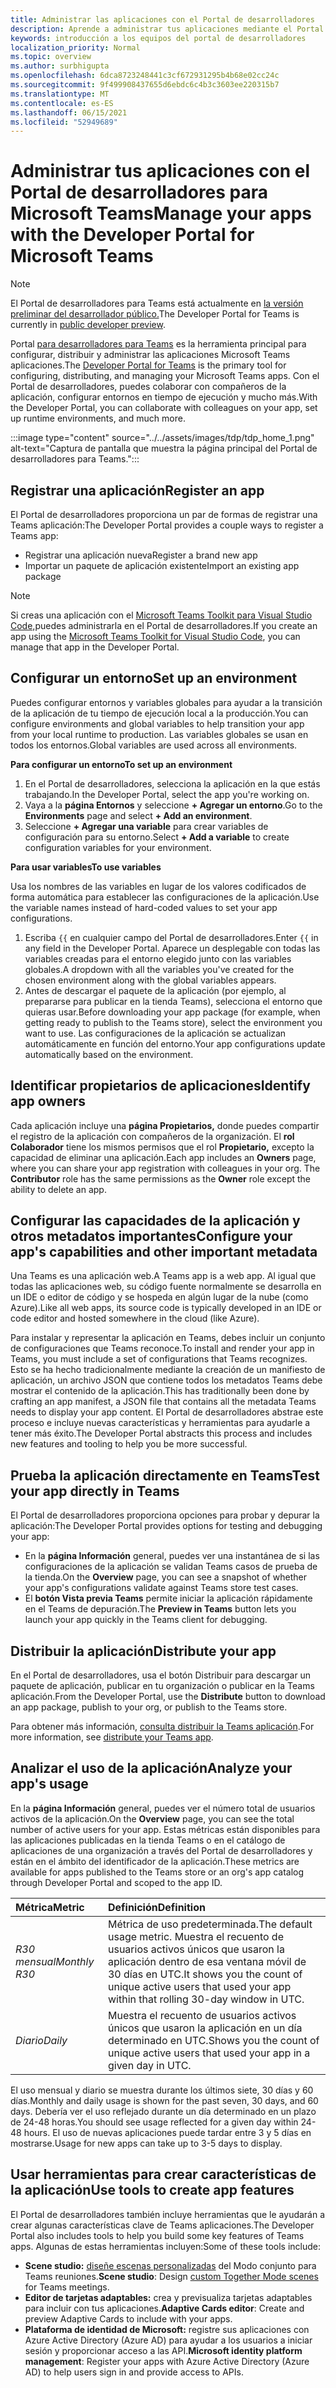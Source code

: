 ```yaml
---
title: Administrar las aplicaciones con el Portal de desarrolladores
description: Aprende a administrar tus aplicaciones mediante el Portal de desarrolladores para Microsoft Teams.
keywords: introducción a los equipos del portal de desarrolladores
localization_priority: Normal
ms.topic: overview
ms.author: surbhigupta
ms.openlocfilehash: 6dca8723248441c3cf672931295b4b68e02cc24c
ms.sourcegitcommit: 9f499908437655d6ebdc6c4b3c3603ee220315b7
ms.translationtype: MT
ms.contentlocale: es-ES
ms.lasthandoff: 06/15/2021
ms.locfileid: "52949689"
---
```

# <a name="manage-your-apps-with-the-developer-portal-for-microsoft-teams"></a><span data-ttu-id="ddde8-104">Administrar tus aplicaciones con el Portal de desarrolladores para Microsoft Teams</span><span class="sxs-lookup"><span data-stu-id="ddde8-104">Manage your apps with the Developer Portal for Microsoft Teams</span></span>

> [!NOTE]
> <span data-ttu-id="ddde8-105">El Portal de desarrolladores para Teams está actualmente en [la versión preliminar del desarrollador público.](~/resources/dev-preview/developer-preview-intro.md)</span><span class="sxs-lookup"><span data-stu-id="ddde8-105">The Developer Portal for Teams is currently in [public developer preview](~/resources/dev-preview/developer-preview-intro.md).</span></span>

<span data-ttu-id="ddde8-106">Portal <a href="https://dev.teams.microsoft.com" target="_blank">para desarrolladores para Teams</a> es la herramienta principal para configurar, distribuir y administrar las aplicaciones Microsoft Teams aplicaciones.</span><span class="sxs-lookup"><span data-stu-id="ddde8-106">The <a href="https://dev.teams.microsoft.com" target="_blank">Developer Portal for Teams</a> is the primary tool for configuring, distributing, and managing your Microsoft Teams apps.</span></span> <span data-ttu-id="ddde8-107">Con el Portal de desarrolladores, puedes colaborar con compañeros de la aplicación, configurar entornos en tiempo de ejecución y mucho más.</span><span class="sxs-lookup"><span data-stu-id="ddde8-107">With the Developer Portal, you can collaborate with colleagues on your app, set up runtime environments, and much more.</span></span>

:::image type="content" source="../../assets/images/tdp/tdp_home_1.png" alt-text="Captura de pantalla que muestra la página principal del Portal de desarrolladores para Teams.":::

## <a name="register-an-app"></a><span data-ttu-id="ddde8-109">Registrar una aplicación</span><span class="sxs-lookup"><span data-stu-id="ddde8-109">Register an app</span></span>

<span data-ttu-id="ddde8-110">El Portal de desarrolladores proporciona un par de formas de registrar una Teams aplicación:</span><span class="sxs-lookup"><span data-stu-id="ddde8-110">The Developer Portal provides a couple ways to register a Teams app:</span></span>

* <span data-ttu-id="ddde8-111">Registrar una aplicación nueva</span><span class="sxs-lookup"><span data-stu-id="ddde8-111">Register a brand new app</span></span>
* <span data-ttu-id="ddde8-112">Importar un paquete de aplicación existente</span><span class="sxs-lookup"><span data-stu-id="ddde8-112">Import an existing app package</span></span>

> [!NOTE]
> <span data-ttu-id="ddde8-113">Si creas una aplicación con el [Microsoft Teams Toolkit para Visual Studio Code,](https://marketplace.visualstudio.com/items?itemName=TeamsDevApp.ms-teams-vscode-extension)puedes administrarla en el Portal de desarrolladores.</span><span class="sxs-lookup"><span data-stu-id="ddde8-113">If you create an app using the [Microsoft Teams Toolkit for Visual Studio Code](https://marketplace.visualstudio.com/items?itemName=TeamsDevApp.ms-teams-vscode-extension), you can manage that app in the Developer Portal.</span></span>

## <a name="set-up-an-environment"></a><span data-ttu-id="ddde8-114">Configurar un entorno</span><span class="sxs-lookup"><span data-stu-id="ddde8-114">Set up an environment</span></span>

<span data-ttu-id="ddde8-115">Puedes configurar entornos y variables globales para ayudar a la transición de la aplicación de tu tiempo de ejecución local a la producción.</span><span class="sxs-lookup"><span data-stu-id="ddde8-115">You can configure environments and global variables to help transition your app from your local runtime to production.</span></span> <span data-ttu-id="ddde8-116">Las variables globales se usan en todos los entornos.</span><span class="sxs-lookup"><span data-stu-id="ddde8-116">Global variables are used across all environments.</span></span>

<span data-ttu-id="ddde8-117">**Para configurar un entorno**</span><span class="sxs-lookup"><span data-stu-id="ddde8-117">**To set up an environment**</span></span>

1. <span data-ttu-id="ddde8-118">En el Portal de desarrolladores, selecciona la aplicación en la que estás trabajando.</span><span class="sxs-lookup"><span data-stu-id="ddde8-118">In the Developer Portal, select the app you're working on.</span></span>
2. <span data-ttu-id="ddde8-119">Vaya a la **página Entornos** y seleccione **+ Agregar un entorno**.</span><span class="sxs-lookup"><span data-stu-id="ddde8-119">Go to the **Environments** page and select **+ Add an environment**.</span></span>
3. <span data-ttu-id="ddde8-120">Seleccione **+ Agregar una variable** para crear variables de configuración para su entorno.</span><span class="sxs-lookup"><span data-stu-id="ddde8-120">Select **+ Add a variable** to create configuration variables for your environment.</span></span>

<span data-ttu-id="ddde8-121">**Para usar variables**</span><span class="sxs-lookup"><span data-stu-id="ddde8-121">**To use variables**</span></span>

<span data-ttu-id="ddde8-122">Usa los nombres de las variables en lugar de los valores codificados de forma automática para establecer las configuraciones de la aplicación.</span><span class="sxs-lookup"><span data-stu-id="ddde8-122">Use the variable names instead of hard-coded values to set your app configurations.</span></span>

1. <span data-ttu-id="ddde8-123">Escriba `{{` en cualquier campo del Portal de desarrolladores.</span><span class="sxs-lookup"><span data-stu-id="ddde8-123">Enter `{{` in any field in the Developer Portal.</span></span> <span data-ttu-id="ddde8-124">Aparece un desplegable con todas las variables creadas para el entorno elegido junto con las variables globales.</span><span class="sxs-lookup"><span data-stu-id="ddde8-124">A dropdown with all the variables you've created for the chosen environment along with the global variables appears.</span></span>  
1. <span data-ttu-id="ddde8-125">Antes de descargar el paquete de la aplicación (por ejemplo, al prepararse para publicar en la tienda Teams), selecciona el entorno que quieras usar.</span><span class="sxs-lookup"><span data-stu-id="ddde8-125">Before downloading your app package (for example, when getting ready to publish to the Teams store), select the environment you want to use.</span></span> <span data-ttu-id="ddde8-126">Las configuraciones de la aplicación se actualizan automáticamente en función del entorno.</span><span class="sxs-lookup"><span data-stu-id="ddde8-126">Your app configurations update automatically based on the environment.</span></span> 

## <a name="identify-app-owners"></a><span data-ttu-id="ddde8-127">Identificar propietarios de aplicaciones</span><span class="sxs-lookup"><span data-stu-id="ddde8-127">Identify app owners</span></span>

<span data-ttu-id="ddde8-128">Cada aplicación incluye una **página Propietarios,** donde puedes compartir el registro de la aplicación con compañeros de la organización. El **rol Colaborador** tiene los mismos permisos que el rol **Propietario,** excepto la capacidad de eliminar una aplicación.</span><span class="sxs-lookup"><span data-stu-id="ddde8-128">Each app includes an **Owners** page, where you can share your app registration with colleagues in your org. The **Contributor** role has the same permissions as the **Owner** role except the ability to delete an app.</span></span>

## <a name="configure-your-apps-capabilities-and-other-important-metadata"></a><span data-ttu-id="ddde8-129">Configurar las capacidades de la aplicación y otros metadatos importantes</span><span class="sxs-lookup"><span data-stu-id="ddde8-129">Configure your app's capabilities and other important metadata</span></span>

<span data-ttu-id="ddde8-130">Una Teams es una aplicación web.</span><span class="sxs-lookup"><span data-stu-id="ddde8-130">A Teams app is a web app.</span></span> <span data-ttu-id="ddde8-131">Al igual que todas las aplicaciones web, su código fuente normalmente se desarrolla en un IDE o editor de código y se hospeda en algún lugar de la nube (como Azure).</span><span class="sxs-lookup"><span data-stu-id="ddde8-131">Like all web apps, its source code is typically developed in an IDE or code editor and hosted somewhere in the cloud (like Azure).</span></span>

<span data-ttu-id="ddde8-132">Para instalar y representar la aplicación en Teams, debes incluir un conjunto de configuraciones que Teams reconoce.</span><span class="sxs-lookup"><span data-stu-id="ddde8-132">To install and render your app in Teams, you must include a set of configurations that Teams recognizes.</span></span> <span data-ttu-id="ddde8-133">Esto se ha hecho tradicionalmente mediante la creación de un manifiesto de aplicación, un archivo JSON que contiene todos los metadatos Teams debe mostrar el contenido de la aplicación.</span><span class="sxs-lookup"><span data-stu-id="ddde8-133">This has traditionally been done by crafting an app manifest, a JSON file that contains all the metadata Teams needs to display your app content.</span></span> <span data-ttu-id="ddde8-134">El Portal de desarrolladores abstrae este proceso e incluye nuevas características y herramientas para ayudarle a tener más éxito.</span><span class="sxs-lookup"><span data-stu-id="ddde8-134">The Developer Portal abstracts this process and includes new features and tooling to help you be more successful.</span></span>

## <a name="test-your-app-directly-in-teams"></a><span data-ttu-id="ddde8-135">Prueba la aplicación directamente en Teams</span><span class="sxs-lookup"><span data-stu-id="ddde8-135">Test your app directly in Teams</span></span>

<span data-ttu-id="ddde8-136">El Portal de desarrolladores proporciona opciones para probar y depurar la aplicación:</span><span class="sxs-lookup"><span data-stu-id="ddde8-136">The Developer Portal provides options for testing and debugging your app:</span></span>

* <span data-ttu-id="ddde8-137">En la **página Información** general, puedes ver una instantánea de si las configuraciones de la aplicación se validan Teams casos de prueba de la tienda.</span><span class="sxs-lookup"><span data-stu-id="ddde8-137">On the **Overview** page, you can see a snapshot of whether your app's configurations validate against Teams store test cases.</span></span>
* <span data-ttu-id="ddde8-138">El **botón Vista previa Teams** permite iniciar la aplicación rápidamente en el Teams de depuración.</span><span class="sxs-lookup"><span data-stu-id="ddde8-138">The **Preview in Teams** button lets you launch your app quickly in the Teams client for debugging.</span></span>

## <a name="distribute-your-app"></a><span data-ttu-id="ddde8-139">Distribuir la aplicación</span><span class="sxs-lookup"><span data-stu-id="ddde8-139">Distribute your app</span></span>

<span data-ttu-id="ddde8-140">En el Portal de  desarrolladores, usa el botón Distribuir para descargar un paquete de aplicación, publicar en tu organización o publicar en la Teams aplicación.</span><span class="sxs-lookup"><span data-stu-id="ddde8-140">From the Developer Portal, use the **Distribute** button to download an app package, publish to your org, or publish to the Teams store.</span></span>

<span data-ttu-id="ddde8-141">Para obtener más información, [consulta distribuir la Teams aplicación](~/concepts/deploy-and-publish/apps-publish-overview.md).</span><span class="sxs-lookup"><span data-stu-id="ddde8-141">For more information, see [distribute your Teams app](~/concepts/deploy-and-publish/apps-publish-overview.md).</span></span>

## <a name="analyze-your-apps-usage"></a><span data-ttu-id="ddde8-142">Analizar el uso de la aplicación</span><span class="sxs-lookup"><span data-stu-id="ddde8-142">Analyze your app's usage</span></span>

<span data-ttu-id="ddde8-143">En la **página Información** general, puedes ver el número total de usuarios activos de la aplicación.</span><span class="sxs-lookup"><span data-stu-id="ddde8-143">On the **Overview** page, you can see the total number of active users for your app.</span></span> <span data-ttu-id="ddde8-144">Estas métricas están disponibles para las aplicaciones publicadas en la tienda Teams o en el catálogo de aplicaciones de una organización a través del Portal de desarrolladores y están en el ámbito del identificador de la aplicación.</span><span class="sxs-lookup"><span data-stu-id="ddde8-144">These metrics are available for apps published to the Teams store or an org's app catalog through Developer Portal and scoped to the app ID.</span></span>

| <span data-ttu-id="ddde8-145">Métrica</span><span class="sxs-lookup"><span data-stu-id="ddde8-145">Metric</span></span> | <span data-ttu-id="ddde8-146">Definición</span><span class="sxs-lookup"><span data-stu-id="ddde8-146">Definition</span></span> |
| :-----------------------| :------------------------------------------------------------------------------------------------------|
| <span data-ttu-id="ddde8-147">*R30 mensual*</span><span class="sxs-lookup"><span data-stu-id="ddde8-147">*Monthly R30*</span></span> | <span data-ttu-id="ddde8-148">Métrica de uso predeterminada.</span><span class="sxs-lookup"><span data-stu-id="ddde8-148">The default usage metric.</span></span> <span data-ttu-id="ddde8-149">Muestra el recuento de usuarios activos únicos que usaron la aplicación dentro de esa ventana móvil de 30 días en UTC.</span><span class="sxs-lookup"><span data-stu-id="ddde8-149">It shows you the count of unique active users that used your app within that rolling 30-day window in UTC.</span></span> |
| <span data-ttu-id="ddde8-150">*Diario*</span><span class="sxs-lookup"><span data-stu-id="ddde8-150">*Daily*</span></span> | <span data-ttu-id="ddde8-151">Muestra el recuento de usuarios activos únicos que usaron la aplicación en un día determinado en UTC.</span><span class="sxs-lookup"><span data-stu-id="ddde8-151">Shows you the count of unique active users that used your app in a given day in UTC.</span></span> |

<span data-ttu-id="ddde8-152">El uso mensual y diario se muestra durante los últimos siete, 30 días y 60 días.</span><span class="sxs-lookup"><span data-stu-id="ddde8-152">Monthly and daily usage is shown for the past seven, 30 days, and 60 days.</span></span> <span data-ttu-id="ddde8-153">Debería ver el uso reflejado durante un día determinado en un plazo de 24-48 horas.</span><span class="sxs-lookup"><span data-stu-id="ddde8-153">You should see usage reflected for a given day within 24-48 hours.</span></span> <span data-ttu-id="ddde8-154">El uso de nuevas aplicaciones puede tardar entre 3 y 5 días en mostrarse.</span><span class="sxs-lookup"><span data-stu-id="ddde8-154">Usage for new apps can take up to 3-5 days to display.</span></span>

## <a name="use-tools-to-create-app-features"></a><span data-ttu-id="ddde8-155">Usar herramientas para crear características de la aplicación</span><span class="sxs-lookup"><span data-stu-id="ddde8-155">Use tools to create app features</span></span>

<span data-ttu-id="ddde8-156">El Portal de desarrolladores también incluye herramientas que le ayudarán a crear algunas características clave de Teams aplicaciones.</span><span class="sxs-lookup"><span data-stu-id="ddde8-156">The Developer Portal also includes tools to help you build some key features of Teams apps.</span></span> <span data-ttu-id="ddde8-157">Algunas de estas herramientas incluyen:</span><span class="sxs-lookup"><span data-stu-id="ddde8-157">Some of these tools include:</span></span>

* <span data-ttu-id="ddde8-158">**Scene studio:** [diseñe escenas personalizadas](~/apps-in-teams-meetings/teams-together-mode.md) del Modo conjunto para Teams reuniones.</span><span class="sxs-lookup"><span data-stu-id="ddde8-158">**Scene studio**: Design [custom Together Mode scenes](~/apps-in-teams-meetings/teams-together-mode.md) for Teams meetings.</span></span>
* <span data-ttu-id="ddde8-159">**Editor de tarjetas adaptables:** crea y previsualiza tarjetas adaptables para incluir con tus aplicaciones.</span><span class="sxs-lookup"><span data-stu-id="ddde8-159">**Adaptive Cards editor**: Create and preview Adaptive Cards to include with your apps.</span></span>
* <span data-ttu-id="ddde8-160">**Plataforma de identidad de Microsoft:** registre sus aplicaciones con Azure Active Directory (Azure AD) para ayudar a los usuarios a iniciar sesión y proporcionar acceso a las API.</span><span class="sxs-lookup"><span data-stu-id="ddde8-160">**Microsoft identity platform management**: Register your apps with Azure Active Directory (Azure AD) to help users sign in and provide access to APIs.</span></span>
